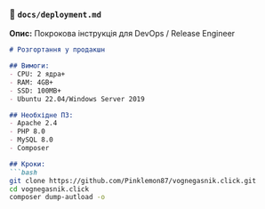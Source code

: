 ### 🚀 `docs/deployment.md`

**Опис:** Покрокова інструкція для DevOps / Release Engineer

```md
# Розгортання у продакшн

## Вимоги:
- CPU: 2 ядра+
- RAM: 4GB+
- SSD: 100MB+
- Ubuntu 22.04/Windows Server 2019

## Необхідне ПЗ:
- Apache 2.4
- PHP 8.0
- MySQL 8.0
- Composer

## Кроки:
```bash
git clone https://github.com/Pinklemon87/vognegasnik.click.git
cd vognegasnik.click
composer dump-autload -o